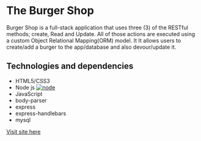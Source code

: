 # The Burger Shop
Burger Shop is a full-stack application that uses three (3) of the RESTful methods; create, Read and Update. All of those actions are executed using a custom Object Relational Mapping(ORM) model. It It allows users to create/add a burger to the app/database and also devour/update it.

## Technologies and dependencies
* HTML5/CSS3
* Node js [![node](https://img.shields.io/badge/node-v9.3.0-green.svg)]()
* JavaScript
* body-parser
* express
* express-handlebars
* mysql

[Visit site here](https://obscure-hamlet-65238.herokuapp.com/index)